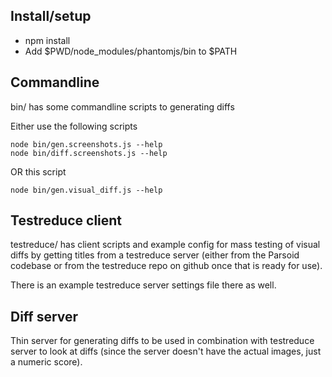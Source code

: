 ## Install/setup

* npm install
* Add $PWD/node_modules/phantomjs/bin to $PATH

## Commandline

bin/ has some commandline scripts to generating diffs

Either use the following scripts

    node bin/gen.screenshots.js --help
    node bin/diff.screenshots.js --help

OR this script

    node bin/gen.visual_diff.js --help

## Testreduce client

testreduce/ has client scripts and example config for mass testing
of visual diffs by getting titles from a testreduce server (either
from the Parsoid codebase or from the testreduce repo on github
once that is ready for use).

There is an example testreduce server settings file there as well.

## Diff server

Thin server for generating diffs to be used in combination with
testreduce server to look at diffs (since the server doesn't have
the actual images, just a numeric score).
